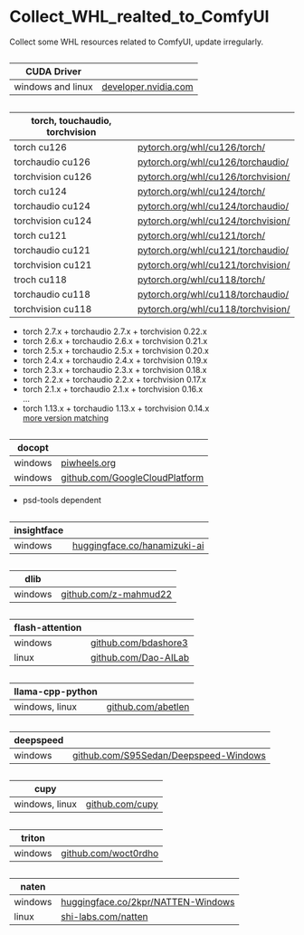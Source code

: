 # Collect_WHL_realted_to_ComfyUI

Collect some WHL resources related to ComfyUI, update irregularly.



##
| CUDA Driver       ||
|-------------------|----------------------------------------------------------|
| windows and linux |[developer.nvidia.com](https://developer.nvidia.com/cuda-toolkit-archive)|


##
| torch, touchaudio, torchvision |                                                                                            |
|--------------------------------|--------------------------------------------------------------------------------------------|
| torch cu126                    | [pytorch.org/whl/cu126/torch/](https://download.pytorch.org/whl/cu126/torch/)              |    
| torchaudio cu126               | [pytorch.org/whl/cu126/torchaudio/](https://download.pytorch.org/whl/cu126/torchaudio/)    |    
| torchvision cu126             | [pytorch.org/whl/cu126/torchvision/](https://download.pytorch.org/whl/cu126/torchvision/) |
| torch cu124                    | [pytorch.org/whl/cu124/torch/](https://download.pytorch.org/whl/cu124/torch/)              |    
| torchaudio cu124               | [pytorch.org/whl/cu124/torchaudio/](https://download.pytorch.org/whl/cu124/torchaudio/)    |    
| torchvision cu124              | [pytorch.org/whl/cu124/torchvision/](https://download.pytorch.org/whl/cu124/torchvision/)  |                                                      
| torch cu121                    | [pytorch.org/whl/cu121/torch/](https://download.pytorch.org/whl/cu121/torch/)              |    
| torchaudio cu121               | [pytorch.org/whl/cu121/torchaudio/](https://download.pytorch.org/whl/cu121/torchaudio/)    |    
| torchvision cu121              | [pytorch.org/whl/cu121/torchvision/](https://download.pytorch.org/whl/cu121/torchvision/)  |
| troch cu118                    | [pytorch.org/whl/cu118/torch/](https://download.pytorch.org/whl/cu118/torch/)              |    
| torchaudio cu118               | [pytorch.org/whl/cu118/torchaudio/](https://download.pytorch.org/whl/cu118/torchaudio/)    |    
| torchvision cu118              | [pytorch.org/whl/cu118/torchvision/](https://download.pytorch.org/whl/cu118/torchvision/)  |
    
* torch 2.7.x + torchaudio 2.7.x + torchvision 0.22.x
* torch 2.6.x + torchaudio 2.6.x + torchvision 0.21.x
* torch 2.5.x + torchaudio 2.5.x + torchvision 0.20.x
* torch 2.4.x + torchaudio 2.4.x + torchvision 0.19.x
* torch 2.3.x + torchaudio 2.3.x + torchvision 0.18.x
* torch 2.2.x + torchaudio 2.2.x + torchvision 0.17.x
* torch 2.1.x + torchaudio 2.1.x + torchvision 0.16.x   
...
* torch 1.13.x + torchaudio 1.13.x + torchvision 0.14.x        
[more version matching](https://pytorch.org/get-started/previous-versions/)

##
| docopt  |                                                          |    
|---------|----------------------------------------------------------|
| windows | [piwheels.org](https://www.piwheels.org/project/docopt/) |    
| windows |[github.com/GoogleCloudPlatform](https://github.com/GoogleCloudPlatform/gcloud-python-wheels/blob/master/wheelhouse/docopt-0.6.2-py2.py3-none-any.whl)|
* psd-tools dependent

##
|insightface||
|---------|----------------------------------------------------------|
|windows|[huggingface.co/hanamizuki-ai](https://huggingface.co/hanamizuki-ai/insightface-releases/tree/main)|

##
|dlib||
|---------|----------------------------------------------------------|
|windows|[github.com/z-mahmud22](https://github.com/z-mahmud22/Dlib_Windows_Python3.x)|

##
| flash-attention |    |
|-----------------|----|
| windows                           |[github.com/bdashore3](https://github.com/bdashore3/flash-attention/releases)|
| linux                             |[github.com/Dao-AILab](https://github.com/Dao-AILab/flash-attention/releases)|

##
| llama-cpp-python|   |
|-----------------|---|
| windows, linux |[github.com/abetlen](https://github.com/abetlen/llama-cpp-python/releases)|

##
| deepspeed |                                                                                |
|------|--------------------------------------------------------------------------------|
|windows| [github.com/S95Sedan/Deepspeed-Windows](https://github.com/S95Sedan/Deepspeed-Windows/releases) |

##
| cupy           |                                                          |
|----------------|----------------------------------------------------------|
| windows, linux | [github.com/cupy](https://github.com/cupy/cupy/releases) |


##
| triton         |                                                          |
|----------------|----------------------------------------------------------|
| windows | [github.com/woct0rdho](https://github.com/woct0rdho/triton-windows/releases) |

##
| naten   |                                                          |
|---------|----------------------------------------------------------|
| windows | [huggingface.co/2kpr/NATTEN-Windows](https://huggingface.co/2kpr/NATTEN-Windows/tree/main) |
| linux   | [shi-labs.com/natten](https://shi-labs.com/natten/wheels/) |